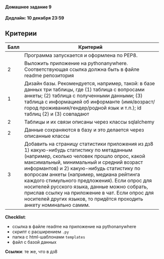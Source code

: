 #### Домашнее задание 9

#### Дедлайн: 10 декабря 23:59

## Критерии

|Балл|Критерий|
|----|--------|
||Программа запускается и оформлена по PEP8.|
|2|Выложить приложение на pythonanywhere. Соответствующая ссылка должна быть в файле readme репозитория|
|1|Дизайн базы. Рекомендуется, например, такой: в базе данных три таблицы, где (1) таблица с вопросами анкеты; (2) таблица с полученными данными; (3) таблица с информацией об информанте (имя/возраст/город проживания/гендер/родной язык и т.п.); id таблиц (2) и (3) совпадают|
|2|Таблицы и их связи описаны через классы sqlalchemy|
|2|Данные сохраняются в базу и это делается через описанные классы|
|3|Добавить на страницу статистики приложения из дз8 1) какую-нибудь статистику по метаданным (например, сколько человек прошло опрос, какой максимальный, минимальный и средний возраст информантов) и 2) какую-нибудь статистику по вопросам анкеты (например, медиана рейтинга каждого стимульного предложения). Если опрос для носителей русского языка, данные можно собрать, прислав ссылку на приложение в чат. Если опрос для носителей других языков, то придётся проходить анкету номинально самим. |

**Checklist**:
- ссылка в файле readme на приложение на pythonanywhere 
- скрипт с расширением `.py`
- папка с html-шаблонами `templates`
- файл с базой данных

**Ссылки**: те же, что в дз8
